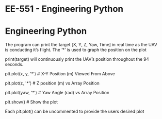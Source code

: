 # EE-551 - Engineering Python
# Engineering Python

The program can print the target [X, Y, Z, Yaw, Time] in real time as the UAV is conducting it’s flight. The ‘*’ is used to graph the position on the plot

print(target) will continuously print the UAV’s position throughout the 94 seconds. 

plt.plot(x, y, '*')	# X-Y Position (m) Viewed From Above

plt.plot(z, '*')	# Z position (m) vs Array Position

plt.plot(yaw, '*')	# Yaw Angle (rad) vs Array Position

plt.show()  # Show the plot

Each plt.plot() can be uncommented to provide the users desired plot
